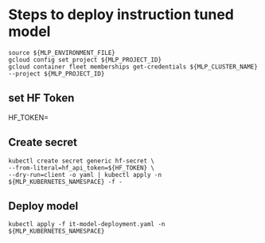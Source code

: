 # Steps to deploy instruction tuned model

```
source ${MLP_ENVIRONMENT_FILE}
gcloud config set project ${MLP_PROJECT_ID}
gcloud container fleet memberships get-credentials ${MLP_CLUSTER_NAME} --project ${MLP_PROJECT_ID}
```

## set HF Token

HF_TOKEN=<your-hugging-face-api-token>

## Create secret

```
kubectl create secret generic hf-secret \
--from-literal=hf_api_token=${HF_TOKEN} \
--dry-run=client -o yaml | kubectl apply -n ${MLP_KUBERNETES_NAMESPACE} -f -
```

## Deploy model

```
kubectl apply -f it-model-deployment.yaml -n ${MLP_KUBERNETES_NAMESPACE}
```
